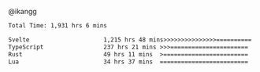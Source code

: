 @ikangg
<!--START_SECTION:waka-->

```txt
Total Time: 1,931 hrs 6 mins

Svelte                     1,215 hrs 48 mins>>>>>>>>>>>>>>>==========   61.86 %
TypeScript                 237 hrs 21 mins >>>======================   12.08 %
Rust                       49 hrs 11 mins  >========================   02.50 %
Lua                        34 hrs 37 mins  =========================   01.76 %
```

<!--END_SECTION:waka-->
